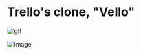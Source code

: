 # Trello's clone, "Vello"
 
![gif](https://github.com/vidhanshu/vello/assets/84308141/25173b20-7aec-4329-a213-bc33dc003b88)

![image](https://github.com/vidhanshu/vello/assets/84308141/f5aa4a27-ad5a-4136-89b8-a00418113b03)
